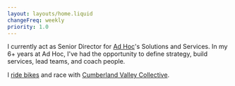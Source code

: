 ```yaml
---
layout: layouts/home.liquid
changeFreq: weekly
priority: 1.0
---
```

I currently act as Senior Director for [Ad Hoc](https://adhoc.team)'s Solutions and Services. In my 6+ years at Ad Hoc, I've had the opportunity to define strategy, build services, lead teams, and coach people.

I [ride bikes](https://www.strava.com/athletes/596715) and race with [Cumberland Valley Collective](https://cvc.bike).